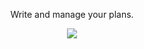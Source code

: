 

<p  align="center">Write and manage your plans.</p>

<p align="center"><img align="center" src="https://cdn.dribbble.com/users/149817/screenshots/3167358/app8.gif"></p>
